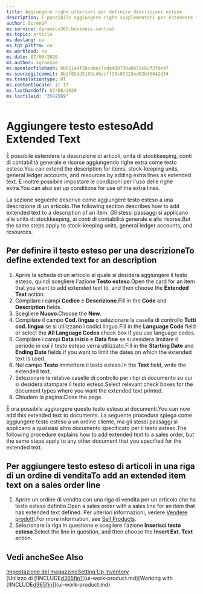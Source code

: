 ```yaml
---
title: Aggiungere righe ulteriori per definire descrizioni estese
description: È possibile aggiungere righe supplementari per estendere il testo standard che descrive un articolo, un conto C/G e altri dati.
author: SorenGP
ms.service: dynamics365-business-central
ms.topic: article
ms.devlang: na
ms.tgt_pltfrm: na
ms.workload: na
ms.date: 07/08/2020
ms.author: sgroespe
ms.openlocfilehash: 0b611a4f2bcabec7cda408790ab659c6cf3f8e97
ms.sourcegitcommit: 8b2f02dd5189c46ecff33c07223ed62b36842d34
ms.translationtype: HT
ms.contentlocale: it-IT
ms.lasthandoff: 07/08/2020
ms.locfileid: "3542569"
---
```

# <a name="add-extended-text"></a><span data-ttu-id="2ff77-103">Aggiungere testo esteso</span><span class="sxs-lookup"><span data-stu-id="2ff77-103">Add Extended Text</span></span>

<span data-ttu-id="2ff77-104">È possibile estendere la descrizione di articoli, unità di stockkeeping, conti di contabilità generale e risorse aggiungendo righe extra come testo esteso.</span><span class="sxs-lookup"><span data-stu-id="2ff77-104">You can extend the description for items, stock-keeping units, general ledger accounts, and resources by adding extra lines as extended text.</span></span> <span data-ttu-id="2ff77-105">È inoltre possibile impostare le condizioni per l'uso delle righe extra.</span><span class="sxs-lookup"><span data-stu-id="2ff77-105">You can also set up conditions for use of the extra lines.</span></span>  

<span data-ttu-id="2ff77-106">La sezione seguente descrive come aggiungere testo esteso a una descrizione di un articolo.</span><span class="sxs-lookup"><span data-stu-id="2ff77-106">The following section describes how to add extended text to a description of an item.</span></span> <span data-ttu-id="2ff77-107">Gli stessi passaggi si applicano alle unità di stockkeeping, ai conti di contabilità generale e alle risorse.</span><span class="sxs-lookup"><span data-stu-id="2ff77-107">But the same steps apply to stock-keeping units, general ledger accounts, and resources.</span></span>  

## <a name="to-define-extended-text-for-an-description"></a><span data-ttu-id="2ff77-108">Per definire il testo esteso per una descrizione</span><span class="sxs-lookup"><span data-stu-id="2ff77-108">To define extended text for an description</span></span>

1. <span data-ttu-id="2ff77-109">Aprire la scheda di un articolo al quale si desidera aggiungere il testo esteso, quindi scegliere l'azione **Testo esteso**.</span><span class="sxs-lookup"><span data-stu-id="2ff77-109">Open the card for an item that you want to add extended text to, and then choose the **Extended Text** action.</span></span>
2. <span data-ttu-id="2ff77-110">Compilare i campi **Codice** e **Descrizione**.</span><span class="sxs-lookup"><span data-stu-id="2ff77-110">Fill in the **Code** and **Description** fields.</span></span>
3. <span data-ttu-id="2ff77-111">Scegliere **Nuovo**.</span><span class="sxs-lookup"><span data-stu-id="2ff77-111">Choose the **New**.</span></span>
4. <span data-ttu-id="2ff77-112">Compilare il campo **Cod. lingua** o selezionare la casella di controllo **Tutti cod. lingua** se si utilizzano i codici lingua.</span><span class="sxs-lookup"><span data-stu-id="2ff77-112">Fill in the **Language Code** field or select the **All Language Codes** check box if you use language codes.</span></span>
5. <span data-ttu-id="2ff77-113">Compilare i campi **Data inizio** e **Data fine** se si desidera limitare il periodo in cui il testo esteso verrà utilizzato.</span><span class="sxs-lookup"><span data-stu-id="2ff77-113">Fill in the **Starting Date** and **Ending Date** fields if you want to limit the dates on which the extended text is used.</span></span>
6. <span data-ttu-id="2ff77-114">Nel campo **Testo** immettere il testo esteso.</span><span class="sxs-lookup"><span data-stu-id="2ff77-114">In the **Text** field, write the extended text.</span></span>
7. <span data-ttu-id="2ff77-115">Selezionare le relative caselle di controllo per i tipi di documento su cui si desidera stampare il testo esteso.</span><span class="sxs-lookup"><span data-stu-id="2ff77-115">Select relevant check boxes for the document types where you want the extended text printed.</span></span>
8. <span data-ttu-id="2ff77-116">Chiudere la pagina.</span><span class="sxs-lookup"><span data-stu-id="2ff77-116">Close the page.</span></span>

<span data-ttu-id="2ff77-117">È ora possibile aggiungere questo testo esteso ai documenti.</span><span class="sxs-lookup"><span data-stu-id="2ff77-117">You can now add this extended text to documents.</span></span> <span data-ttu-id="2ff77-118">La seguente procedura spiega come aggiungere testo esteso a un ordine cliente, ma gli stessi passaggi si applicano a qualsiasi altro documento specificato per il testo esteso.</span><span class="sxs-lookup"><span data-stu-id="2ff77-118">The following procedure explains how to add extended text to a sales order, but the same steps apply to any other document that you specified for the extended text.</span></span>  

## <a name="to-add-an-extended-item-text-on-a-sales-order-line"></a><span data-ttu-id="2ff77-119">Per aggiungere testo esteso di articoli in una riga di un ordine di vendita</span><span class="sxs-lookup"><span data-stu-id="2ff77-119">To add an extended item text on a sales order line</span></span>

1. <span data-ttu-id="2ff77-120">Aprire un ordine di vendita con una riga di vendita per un articolo che ha testo esteso definito.</span><span class="sxs-lookup"><span data-stu-id="2ff77-120">Open a sales order with a sales line for an item that has extended text defined.</span></span> <span data-ttu-id="2ff77-121">Per ulteriori informazioni, vedere [Vendere prodotti](sales-how-sell-products.md).</span><span class="sxs-lookup"><span data-stu-id="2ff77-121">For more information, see [Sell Products](sales-how-sell-products.md).</span></span>
2. <span data-ttu-id="2ff77-122">Selezionare la riga in questione e scegliere l'azione **Inserisci testo esteso**.</span><span class="sxs-lookup"><span data-stu-id="2ff77-122">Select the line in question, and then choose the **Insert Ext. Text** action.</span></span>

## <a name="see-also"></a><span data-ttu-id="2ff77-123">Vedi anche</span><span class="sxs-lookup"><span data-stu-id="2ff77-123">See Also</span></span>

[<span data-ttu-id="2ff77-124">Impostazione del magazzino</span><span class="sxs-lookup"><span data-stu-id="2ff77-124">Setting Up Inventory</span></span>](inventory-setup-inventory.md)  
<span data-ttu-id="2ff77-125">[Utilizzo di [!INCLUDE[d365fin](includes/d365fin_md.md)]](ui-work-product.md)</span><span class="sxs-lookup"><span data-stu-id="2ff77-125">[Working with [!INCLUDE[d365fin](includes/d365fin_md.md)]](ui-work-product.md)</span></span>
